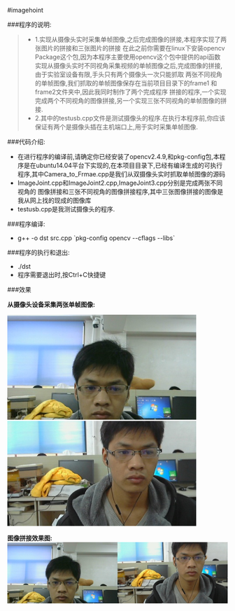 #imagehoint

###程序的说明:
>* 1.实现从摄像头实时采集单帧图像,之后完成图像的拼接,本程序实现了两张图片的拼接和三张图片的拼接
在此之前你需要在linux下安装opencv Package这个包,因为本程序主要使用opencv这个包中提供的api函数
实现从摄像头实时不同视角采集视频的单帧图像之后,完成图像的拼接,由于实验室设备有限,手头只有两个摄像头一次只能抓取
两张不同视角的单帧图像,我们抓取的单帧图像保存在当前项目目录下的frame1 和 frame2文件夹中,因此我同时制作了两个完成程序
拼接的程序,一个实现完成两个不同视角的图像拼接,另一个实现三张不同视角的单帧图像的拼接.
>* 2.其中的testusb.cpp文件是测试摄像头的程序.在执行本程序前,你应该保证有两个是摄像头插在主机端口上,用于实时采集单帧图像.

###代码介绍:
* 在进行程序的编译前,请确定你已经安装了opencv2.4.9,和pkg-config包,本程序是在ubuntu14.04平台下实现的,在本项目目录下,已经有编译生成的可执行程序,其中Camera\_to\_Frmae.cpp是我们从双摄像头实时抓取单帧图像的源码         
* ImageJoint.cpp和ImageJoint2.cpp,ImageJoint3.cpp分别是完成两张不同视角的
图像拼接和三张不同视角的图像拼接程序,其中三张图像拼接的图像是我从网上找的现成的图像库
* testusb.cpp是我测试摄像头的程序.        


###程序编译:
* g++   -o   dst   src.cpp  \`pkg-config opencv --cflags --libs\` 

###程序的执行和退出:
* ./dst
* 程序需要退出时,按Ctrl+C快捷键

###效果

**从摄像头设备采集两张单帧图像:**

![frame1](./pic/frame1.jpg)
![frame2](./pic/frame2.jpg)

**图像拼接效果图:**
![JointImage](./pic/result1.jpg)




